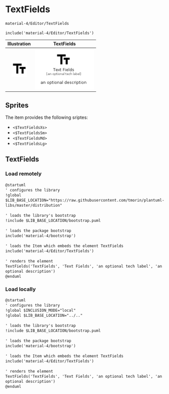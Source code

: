 # TextFields


```text
material-4/Editor/TextFields
```

```text
include('material-4/Editor/TextFields')
```



| Illustration | TextFields |
| :---: | :---: |
| ![illustration for Illustration](../../material-4/Editor/TextFields.png) | ![illustration for TextFields](../../material-4/Editor/TextFields.Local.png) |



## Sprites
The item provides the following sriptes:

- `<$TextFieldsXs>`
- `<$TextFieldsSm>`
- `<$TextFieldsMd>`
- `<$TextFieldsLg>`





## TextFields

### Load remotely
```plantuml
@startuml
' configures the library
!global $LIB_BASE_LOCATION="https://raw.githubusercontent.com/tmorin/plantuml-libs/master/distribution"

' loads the library's bootstrap
!include $LIB_BASE_LOCATION/bootstrap.puml

' loads the package bootstrap
include('material-4/bootstrap')

' loads the Item which embeds the element TextFields
include('material-4/Editor/TextFields')

' renders the element
TextFields('TextFields', 'Text Fields', 'an optional tech label', 'an optional description')
@enduml
```

### Load locally
```plantuml
@startuml
' configures the library
!global $INCLUSION_MODE="local"
!global $LIB_BASE_LOCATION="../.."

' loads the library's bootstrap
!include $LIB_BASE_LOCATION/bootstrap.puml

' loads the package bootstrap
include('material-4/bootstrap')

' loads the Item which embeds the element TextFields
include('material-4/Editor/TextFields')

' renders the element
TextFields('TextFields', 'Text Fields', 'an optional tech label', 'an optional description')
@enduml
```

